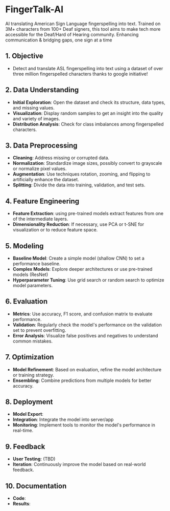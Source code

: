 # FingerTalk-AI
AI translating American Sign Language fingerspelling into text. Trained on 3M+ characters from 100+ Deaf signers, this tool aims to make tech more accessible for the Deaf/Hard of Hearing community. Enhancing communication &amp; bridging gaps, one sign at a time

## 1. Objective
- Detect and translate ASL fingerspelling into text using a dataset of over three million fingerspelled characters thanks to google initiative!

## 2. Data Understanding
- **Initial Exploration**: Open the dataset and check its structure, data types, and missing values.
- **Visualization**: Display random samples to get an insight into the quality and variety of images.
- **Distribution Analysis**: Check for class imbalances among fingerspelled characters.

## 3. Data Preprocessing
- **Cleaning**: Address missing or corrupted data.
- **Normalization**: Standardize image sizes, possibly convert to grayscale or normalize pixel values.
- **Augmentation**: Use techniques rotation, zooming, and flipping to artificially enhance the dataset.
- **Splitting**: Divide the data into training, validation, and test sets.

## 4. Feature Engineering
- **Feature Extraction**: using pre-trained models extract features from one of the intermediate layers.
- **Dimensionality Reduction**: If necessary, use PCA or t-SNE for visualization or to reduce feature space.

## 5. Modeling
- **Baseline Model**: Create a simple model (shallow CNN) to set a performance baseline.
- **Complex Models**: Explore deeper architectures or use pre-trained models (ResNet) 
- **Hyperparameter Tuning**: Use grid search or random search to optimize model parameters.

## 6. Evaluation
- **Metrics**: Use accuracy, F1 score, and confusion matrix to evaluate performance.
- **Validation**: Regularly check the model's performance on the validation set to prevent overfitting.
- **Error Analysis**: Visualize false positives and negatives to understand common mistakes.

## 7. Optimization
- **Model Refinement**: Based on evaluation, refine the model architecture or training strategy.
- **Ensembling**: Combine predictions from multiple models for better accuracy.

## 8. Deployment
- **Model Export**:
- **Integration**: Integrate the model into server/app
- **Monitoring**: Implement tools to monitor the model's performance in real-time.

## 9. Feedback
- **User Testing**: (TBD)
- **Iteration**: Continuously improve the model based on real-world feedback.

## 10. Documentation
- **Code**: 
- **Results**: 
